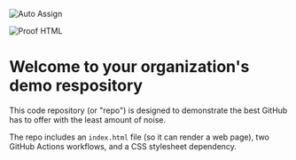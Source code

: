 ![Auto Assign](https://github.com/EverettGibson89j1htho/demo-repository/actions/workflows/auto-assign.yml/badge.svg)

![Proof HTML](https://github.com/EverettGibson89j1htho/demo-repository/actions/workflows/proof-html.yml/badge.svg)

# Welcome to your organization's demo respository
This code repository (or "repo") is designed to demonstrate the best GitHub has to offer with the least amount of noise.

The repo includes an `index.html` file (so it can render a web page), two GitHub Actions workflows, and a CSS stylesheet dependency.
